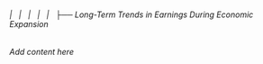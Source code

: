 ###### |   |   |   |   |   ├── Long-Term Trends in Earnings During Economic Expansion

*Add content here*